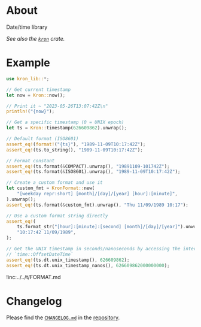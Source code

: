 # About

Date/time library

*See also the [`kron`] crate.*

[`kron`]: https://crates.io/crates/kron

# Example

```rust
use kron_lib::*;

// Get current timestamp
let now = Kron::now();

// Print it ~ "2023-05-26T13:07:42Z\n"
println!("{now}");

// Get a specific timestamp (0 = UNIX epoch)
let ts = Kron::timestamp(626609862).unwrap();

// Default format (ISO8601)
assert_eq!(format!("{ts}"), "1989-11-09T10:17:42Z");
assert_eq!(ts.to_string(), "1989-11-09T10:17:42Z");

// Format constant
assert_eq!(ts.format(&COMPACT).unwrap(), "19891109-101742Z");
assert_eq!(ts.format(&ISO8601).unwrap(), "1989-11-09T10:17:42Z");

// Create a custom format and use it
let custom_fmt = KronFormat::new(
    "[weekday repr:short] [month]/[day]/[year] [hour]:[minute]",
).unwrap();
assert_eq!(ts.format(&custom_fmt).unwrap(), "Thu 11/09/1989 10:17");

// Use a custom format string directly
assert_eq!(
    ts.format_str("[hour]:[minute]:[second] [month]/[day]/[year]").unwrap(),
    "10:17:42 11/09/1989",
);

// Get the UNIX timestamp in seconds/nanoseconds by accessing the internal
// `time::OffsetDateTime`
assert_eq!(ts.dt.unix_timestamp(), 626609862);
assert_eq!(ts.dt.unix_timestamp_nanos(), 626609862000000000);
```

!inc:../../t/FORMAT.md
# Changelog

Please find the [`CHANGELOG.md`] in the [repository].

[`CHANGELOG.md`]: https://github.com/qtfkwk/kron-rs/blob/main/CHANGELOG.md
[repository]: https://github.com/qtfkwk/kron-rs/

